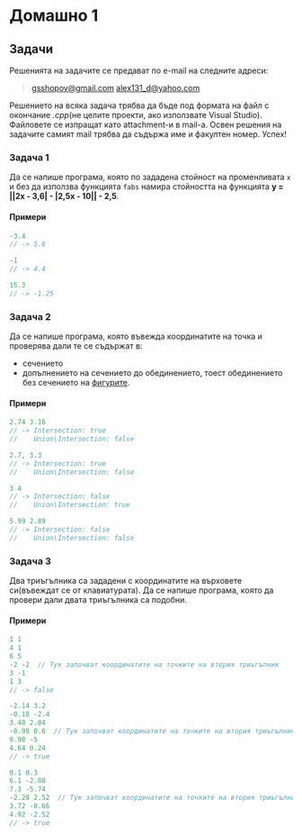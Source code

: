 Домашно 1
=========

## Задачи ##
Решенията на задачите се предават по e-mail на следните адреси:

> gsshopov@gmail.com
> alex131_d@yahoo.com

Решението на всяка задача трябва да бъде под формата на файл с окончание *.cpp*(не целите проекти, ако използвате Visual Studio). Файловете се изпращат като attachment-и в mail-a. Освен решения на задачите самият mail трябва да съдържа име и факултен номер. Успех!


### Задача 1 ###

Да се напише програма, която по зададена стойност на променливата ```x``` и без да използва функцията ```fabs``` намира стойността на функцията **y = ||2x - 3,6| - |2,5x - 10|| - 2,5**.

#### Примери ####

```c++
-3.4
// -> 5.6

-1
// -> 4.4

15.3
// -> -1.25
```

### Задача 2 ###

Да се напише програма, която въвежда координатите на точка и проверява дали те се съдържат в:
* сечението
* допълнението на сечението до обединението, тоест обединението без сечението
на [фигурите](http://img18.imageshack.us/img18/7024/14dr.png).

#### Примери ####

```c++
2.74 3.16
// -> Intersection: true
//    Union\Intersection: false

2.7, 3.3
// -> Intersection: true
//    Union\Intersection: false

3 4
// -> Intersection: false
//    Union\Intersection: true

5.99 2.89
// -> Intersection: false
//    Union\Intersection: false
```

### Задача 3 ###

Два триъгълника са зададени с координатите на върховете си(въвеждат се от клавиатурата). Да се напише програма, която да провери дали двата триъгълника са подобни.

#### Примери ####

```c++
1 1
4 1
6 5
-2 -2  // Тук започват координатите на точките на втория триъгълник
3 -1
1 3
// -> false

-2.14 3.2
-0.18 -2.4
3.48 2.84
-0.98 0.6  // Тук започват координатите на точките на втория триъгълник
0.98 -5
4.64 0.24
// -> true

0.1 0.3
6.1 -2.88
7.3 -5.74
-2.28 2.52  // Тук започват координатите на точките на втория триъгълник
3.72 -0.66
4.92 -2.52
// -> true
```
